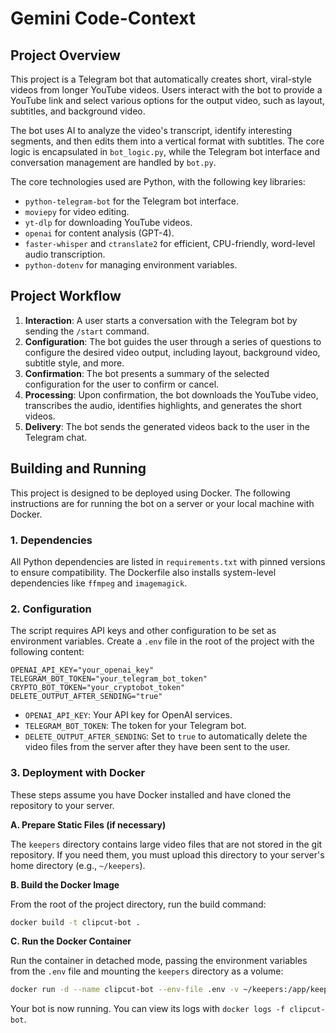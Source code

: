 # Gemini Code-Context

## Project Overview

This project is a Telegram bot that automatically creates short, viral-style videos from longer YouTube videos. Users interact with the bot to provide a YouTube link and select various options for the output video, such as layout, subtitles, and background video.

The bot uses AI to analyze the video's transcript, identify interesting segments, and then edits them into a vertical format with subtitles. The core logic is encapsulated in `bot_logic.py`, while the Telegram bot interface and conversation management are handled by `bot.py`.

The core technologies used are Python, with the following key libraries:
- `python-telegram-bot` for the Telegram bot interface.
- `moviepy` for video editing.
- `yt-dlp` for downloading YouTube videos.
- `openai` for content analysis (GPT-4).
- `faster-whisper` and `ctranslate2` for efficient, CPU-friendly, word-level audio transcription.
- `python-dotenv` for managing environment variables.

## Project Workflow

1.  **Interaction**: A user starts a conversation with the Telegram bot by sending the `/start` command.
2.  **Configuration**: The bot guides the user through a series of questions to configure the desired video output, including layout, background video, subtitle style, and more.
3.  **Confirmation**: The bot presents a summary of the selected configuration for the user to confirm or cancel.
4.  **Processing**: Upon confirmation, the bot downloads the YouTube video, transcribes the audio, identifies highlights, and generates the short videos.
5.  **Delivery**: The bot sends the generated videos back to the user in the Telegram chat.

## Building and Running

This project is designed to be deployed using Docker. The following instructions are for running the bot on a server or your local machine with Docker.

### 1. Dependencies

All Python dependencies are listed in `requirements.txt` with pinned versions to ensure compatibility. The Dockerfile also installs system-level dependencies like `ffmpeg` and `imagemagick`.

### 2. Configuration

The script requires API keys and other configuration to be set as environment variables. Create a `.env` file in the root of the project with the following content:

```
OPENAI_API_KEY="your_openai_key"
TELEGRAM_BOT_TOKEN="your_telegram_bot_token"
CRYPTO_BOT_TOKEN="your_cryptobot_token"
DELETE_OUTPUT_AFTER_SENDING="true"
```

- `OPENAI_API_KEY`: Your API key for OpenAI services.
- `TELEGRAM_BOT_TOKEN`: The token for your Telegram bot.
- `DELETE_OUTPUT_AFTER_SENDING`: Set to `true` to automatically delete the video files from the server after they have been sent to the user.

### 3. Deployment with Docker

These steps assume you have Docker installed and have cloned the repository to your server.

**A. Prepare Static Files (if necessary)**

The `keepers` directory contains large video files that are not stored in the git repository. If you need them, you must upload this directory to your server's home directory (e.g., `~/keepers`).

**B. Build the Docker Image**

From the root of the project directory, run the build command:
```bash
docker build -t clipcut-bot .
```

**C. Run the Docker Container**

Run the container in detached mode, passing the environment variables from the `.env` file and mounting the `keepers` directory as a volume:
```bash
docker run -d --name clipcut-bot --env-file .env -v ~/keepers:/app/keepers clipcut-bot
```

Your bot is now running. You can view its logs with `docker logs -f clipcut-bot`.